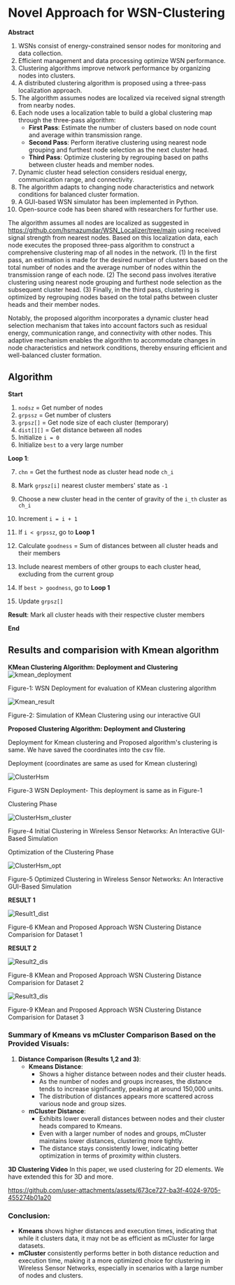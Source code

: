 # Novel Approach for WSN-Clustering
**Abstract**
1. WSNs consist of energy-constrained sensor nodes for monitoring and data collection.
2. Efficient management and data processing optimize WSN performance.
3. Clustering algorithms improve network performance by organizing nodes into clusters.
4. A distributed clustering algorithm is proposed using a three-pass localization approach.
5. The algorithm assumes nodes are localized via received signal strength from nearby nodes.
6. Each node uses a localization table to build a global clustering map through the three-pass algorithm:
   - **First Pass**: Estimate the number of clusters based on node count and average within transmission range.
   - **Second Pass**: Perform iterative clustering using nearest node grouping and furthest node selection as the next cluster head.
   - **Third Pass**: Optimize clustering by regrouping based on paths between cluster heads and member nodes.
7. Dynamic cluster head selection considers residual energy, communication range, and connectivity.
8. The algorithm adapts to changing node characteristics and network conditions for balanced cluster formation.
9. A GUI-based WSN simulator has been implemented in Python.
10. Open-source code has been shared with researchers for further use.


The algorithm assumes all nodes are localized as suggested in https://github.com/hsmazumdar/WSN_Localizer/tree/main using received signal strength from nearest nodes. Based on this localization data, each node executes the proposed three-pass algorithm to construct a comprehensive clustering map of all nodes in the network. (1) In the first pass, an estimation is made for the desired number of clusters based on the total number of nodes and the average number of nodes within the transmission range of each node. (2) The second pass involves iterative clustering using nearest node grouping and furthest node selection as the subsequent cluster head. (3) Finally, in the third pass, clustering is optimized by regrouping nodes based on the total paths between cluster heads and their member nodes.

Notably, the proposed algorithm incorporates a dynamic cluster head selection mechanism that takes into account factors such as residual energy, communication range, and connectivity with other nodes. This adaptive mechanism enables the algorithm to accommodate changes in node characteristics and network conditions, thereby ensuring efficient and well-balanced cluster formation.

## Algorithm

**Start**

1. `nodsz` = Get number of nodes
2. `grpssz` = Get number of clusters
3. `grpsz[]` = Get node size of each cluster (temporary)
4. `dist[][]` = Get distance between all nodes
5. Initialize `i = 0`
6. Initialize `best` to a very large number

**Loop 1**:

7. `chn` = Get the furthest node as cluster head node `ch_i`
8. Mark `grpsz[i]` nearest cluster members' state as `-1`
9. Choose a new cluster head in the center of gravity of the `i_th` cluster as `ch_i`
10. Increment `i = i + 1`
11. If `i < grpssz`, go to **Loop 1**

12. Calculate `goodness` = Sum of distances between all cluster heads and their members
13. Include nearest members of other groups to each cluster head, excluding from the current group

14. If `best > goodness`, go to **Loop 1**

15. Update `grpsz[]`

**Result**: Mark all cluster heads with their respective cluster members

**End**

## Results and comparision with Kmean algorithm

**KMean Clustering Algorithm: Deployment and Clustering**
![kmean_deployment](https://github.com/user-attachments/assets/35321615-d2a3-43b9-8d84-601e9bf0eda1)

Figure-1: WSN Deployment for evaluation of KMean clustering algorithm



![Kmean_result](https://github.com/user-attachments/assets/2a027d3b-a1a7-42b0-8583-a0b5f3b65b8e)

Figure-2: Simulation of KMean Clustering using our interactive GUI

**Proposed Clustering Algorithm: Deployment and Clustering**

Deployment for Kmean clustering and Proposed algorithm's clustering is same. We have saved the coordinates into the csv file.

Deployment (coordinates are same as used for Kmean clustering)

![ClusterHsm](https://github.com/user-attachments/assets/9bcd4cc5-350b-4cea-b624-d823cccb830c)

Figure-3 WSN Deployment- This deployment is same as in Figure-1

Clustering Phase

![ClusterHsm_cluster](https://github.com/user-attachments/assets/33fd207f-4398-4304-879f-92a8be44bc9b)

Figure-4 Initial Clustering in Wireless Sensor Networks: An Interactive GUI-Based Simulation

Optimization of the Clustering Phase

![ClusterHsm_opt](https://github.com/user-attachments/assets/e2245882-925d-4fa3-8bf4-d1add0358e4f)

Figure-5 Optimized Clustering in Wireless Sensor Networks: An Interactive GUI-Based Simulation


**RESULT 1**

![Result1_dist](https://github.com/user-attachments/assets/f2a230fd-eb12-486e-ad16-dcbc3ca2e6bf)

Figure-6 KMean and Proposed Approach WSN Clustering Distance Comparision for Dataset 1


**RESULT 2**


![Result2_dis](https://github.com/user-attachments/assets/c9d2add3-9557-4e06-b1fe-e18eedf476bd)

Figure-8 KMean and Proposed Approach WSN Clustering Distance Comparision for Dataset 2



![Result3_dis](https://github.com/user-attachments/assets/62cddd48-cf47-44ad-acb1-3b2445d211f4)

Figure-9 KMean and Proposed Approach WSN Clustering Distance Comparision for Dataset 3




### Summary of Kmeans vs mCluster Comparison Based on the Provided Visuals:

1. **Distance Comparison (Results 1,2 and 3)**:
   - **Kmeans Distance**: 
     - Shows a higher distance between nodes and their cluster heads.
     - As the number of nodes and groups increases, the distance tends to increase significantly, peaking at around 150,000 units.
     - The distribution of distances appears more scattered across various node and group sizes.
   - **mCluster Distance**: 
     - Exhibits lower overall distances between nodes and their cluster heads compared to Kmeans.
     - Even with a larger number of nodes and groups, mCluster maintains lower distances, clustering more tightly.
     - The distance stays consistently lower, indicating better optimization in terms of proximity within clusters.

**3D Clustering Video**
In this paper, we used clustering for 2D elements. We have extended this for 3D and more. 



https://github.com/user-attachments/assets/673ce727-ba3f-4024-9705-455274b01a20


### Conclusion:
- **Kmeans** shows higher distances and execution times, indicating that while it clusters data, it may not be as efficient as mCluster for large datasets.
- **mCluster** consistently performs better in both distance reduction and execution time, making it a more optimized choice for clustering in Wireless Sensor Networks, especially in scenarios with a large number of nodes and clusters.
